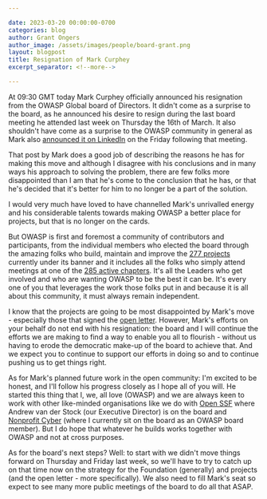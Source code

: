 ```yaml
---

date: 2023-03-20 00:00:00-0700
categories: blog
author: Grant Ongers
author_image: /assets/images/people/board-grant.png
layout: blogpost
title: Resignation of Mark Curphey
excerpt_separator: <!--more-->

---
```

At 09:30 GMT today Mark Curphey officially announced his resignation from the OWASP Global board of Directors. It didn't come as a surprise to the board, as he announced his desire to resign during the last board meeting he attended last week on Thursday the 16th of March. It also shouldn't have come as a surprise to the OWASP community in general as Mark also [announced it on LinkedIn](https://www.linkedin.com/pulse/yesterdays-owasp-board-directors-meeting-i-resigned-my-mark-curphey/) on the Friday following that meeting.

<!--more-->

That post by Mark does a good job of describing the reasons he has for making this move and although I disagree with his conclusions and in many ways his approach to solving the problem, there are few folks more disappointed than I am that he's come to the conclusion that he has, or that he's decided that it's better for him to no longer be a part of the solution. 

I would very much have loved to have channelled Mark's unrivalled energy and his considerable talents towards making OWASP a better place for projects, but that is no longer on the cards.

But OWASP is first and foremost a community of contributors and participants, from the individual members who elected the board through the amazing folks who build, maintain and improve the [277 projects](https://owasp.org/projects/status/) currently under its banner and it includes all the folks who simply attend meetings at one of the [285 active chapters](https://owasp.org/chapters/status/). It's all the Leaders who get involved and who are wanting OWASP to be the best it can be. It's every one of you that leverages the work those folks put in and because it is all about this community, it must always remain independent. 

I know that the projects are going to be most disappointed by Mark's move - especially those that signed the [open letter](https://github.com/owasp-change/owasp-change.github.io). However, Mark's efforts on your behalf do not end with his resignation: the board and I will continue the efforts we are making to find a way to enable you all to flourish - without us having to erode the democratic make-up of the board to achieve that. And we expect you to continue to support our efforts in doing so and to continue pushing us to get things right.

As for Mark's planned future work in the open community: I'm excited to be honest, and I'll follow his progress closely as I hope all of you will. He started this thing that I, we, all love (OWASP) and we are always keen to work with other like-minded organisations like we do with [Open SSF](https://openssf.org/) where Andrew van der Stock (our Executive Director) is on the board and [Nonprofit Cyber](https://nonprofitcyber.org/) (where I currently sit on the board as an OWASP board member). But I do hope that whatever he builds works together with OWASP and not at cross purposes.

As for the board's next steps? Well: to start with we didn't move things forward on Thursday and Friday last week, so we'll have to try to catch up on that time now on the strategy for the Foundation (generally) and projects (and the open letter - more specifically). We also need to fill Mark's seat so expect to see many more public meetings of the board to do all that ASAP.
